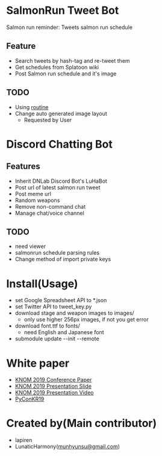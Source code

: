 # SalmonRun Tweet Bot
Salmon run reminder: Tweets salmon run schedule

## Feature
- Search tweets by hash-tag and re-tweet them
- Get schedules from Splatoon wiki
- Post Salmon run schedule and it's image

## TODO
- Using [routine](https://github.com/munhyunsu/routine)
- Change auto generated image layout
  - Requested by User

# Discord Chatting Bot

## Features
- Inherit DNLab Discord Bot's LuHaBot
- Post url of latest salmon run tweet
- Post meme url
- Random weapons
- Remove non-command chat
- Manage chat/voice channel

## TODO
- need viewer
- salmonrun schedule parsing rules
- Change method of import private keys

# Install(Usage)
- set Google Spreadsheet API to \*.json
- set Twitter API to tweet\_key.py
- download stage and weapon images to images/
  - only use higher 256px images, if not you get error
- download font.ttf to fonts/
  - need English and Japanese font
- submodule update --init --remote


# White paper
- [KNOM 2019 Conference Paper](https://drive.google.com/open?id=1YOkhREhLsgatRKw8BV8rBXY-ENE_mjFs)
- [KNOM 2019 Presentation Slide](https://drive.google.com/open?id=1SXGlTNLNH55CuOQ1HFS_AXmbk92-w_sC)
- [KNOM 2019 Presentation Video](https://youtu.be/7FkALrlJfos)
- [PyConKR19]()

# Created by(Main contributor)
- lapiren
- LunaticHarmony(munhyunsu@gmail.com)

